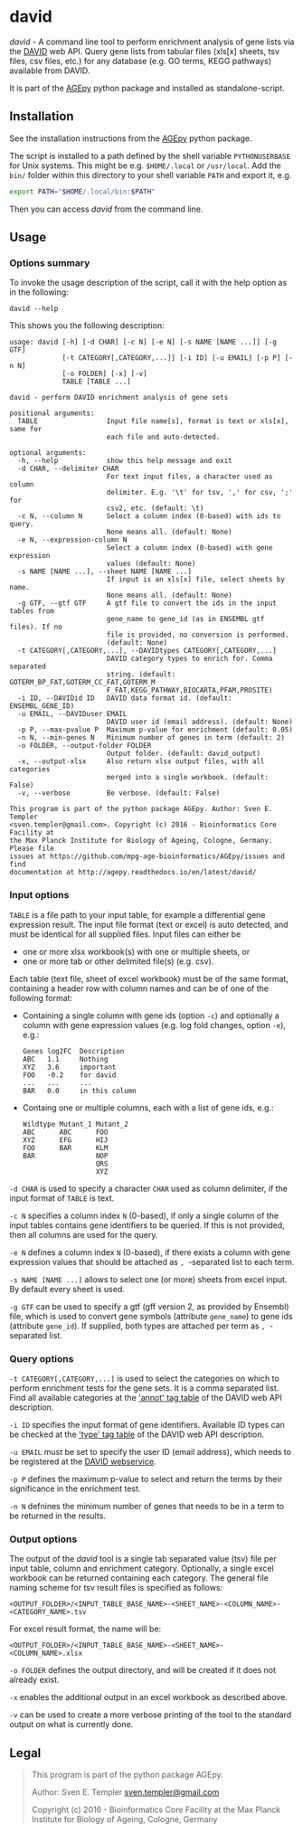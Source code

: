 # david

*david* - A command line tool to perform enrichment analysis of gene lists
via the [DAVID][david] web API. Query gene lists from tabular files 
(xls[x] sheets, tsv files, csv files, etc.) for any database 
(e.g. GO terms, KEGG pathways) available from DAVID.

It is part of the [AGEpy][agepy] python package and installed as 
standalone-script.

## Installation

See the installation instructions from the [AGEpy][agepy] python package.

The script is installed to a path defined by the shell variable `PYTHONUSERBASE`
for Unix systems. This might be e.g. `$HOME/.local` or `/usr/local`. 
Add the `bin/` folder within this directory to your shell variable `PATH` and
export it, e.g. 

```bash
export PATH="$HOME/.local/bin:$PATH"
```

Then you can access *david* from the command line.

## Usage

### Options summary

To invoke the usage description of the script, call it with the help option as
in the following:

```
david --help
```

This shows you the following description:

```
usage: david [-h] [-d CHAR] [-c N] [-e N] [-s NAME [NAME ...]] [-g GTF]
             [-t CATEGORY[,CATEGORY,...]] [-i ID] [-u EMAIL] [-p P] [-n N]
             [-o FOLDER] [-x] [-v]
             TABLE [TABLE ...]

david - perform DAVID enrichment analysis of gene sets

positional arguments:
  TABLE                 Input file name[s], format is text or xls[x], same for
                        each file and auto-detected.

optional arguments:
  -h, --help            show this help message and exit
  -d CHAR, --delimiter CHAR
                        For text input files, a character used as column
                        delimiter. E.g. '\t' for tsv, ',' for csv, ';' for
                        csv2, etc. (default: \t)
  -c N, --column N      Select a column index (0-based) with ids to query.
                        None means all. (default: None)
  -e N, --expression-column N
                        Select a column index (0-based) with gene expression
                        values (default: None)
  -s NAME [NAME ...], --sheet NAME [NAME ...]
                        If input is an xls[x] file, select sheets by name.
                        None means all. (default: None)
  -g GTF, --gtf GTF     A gtf file to convert the ids in the input tables from
                        gene_name to gene_id (as in ENSEMBL gtf files). If no
                        file is provided, no conversion is performed.
                        (default: None)
  -t CATEGORY[,CATEGORY,...], --DAVIDtypes CATEGORY[,CATEGORY,...]
                        DAVID category types to enrich for. Comma separated
                        string. (default: GOTERM_BP_FAT,GOTERM_CC_FAT,GOTERM_M
                        F_FAT,KEGG_PATHWAY,BIOCARTA,PFAM,PROSITE)
  -i ID, --DAVIDid ID   DAVID data format id. (default: ENSEMBL_GENE_ID)
  -u EMAIL, --DAVIDuser EMAIL
                        DAVID user id (email address). (default: None)
  -p P, --max-pvalue P  Maximum p-value for enrichment (default: 0.05)
  -n N, --min-genes N   Minimum number of genes in term (default: 2)
  -o FOLDER, --output-folder FOLDER
                        Output folder. (default: david_output)
  -x, --output-xlsx     Also return xlsx output files, with all categories
                        merged into a single workbook. (default: False)
  -v, --verbose         Be verbose. (default: False)

This program is part of the python package AGEpy. Author: Sven E. Templer
<sven.templer@gmail.com>. Copyright (c) 2016 - Bioinformatics Core Facility at
the Max Planck Institute for Biology of Ageing, Cologne, Germany. Please file
issues at https://github.com/mpg-age-bioinformatics/AGEpy/issues and find
documentation at http://agepy.readthedocs.io/en/latest/david/
```

### Input options

`TABLE` is a file path to your input table, for example a differential gene
expression result. The input file format (text or excel) is auto detected, and
must be identical for all supplied files. Input files can either be
* one or more xlsx workbook(s) with one or multiple sheets, or
* one or more tab or other delimited file(s) (e.g. csv).

Each table (text file, sheet of excel workbook) must be of the same format,
containing a header row with column names and can be of one of the following
format:
- Containing a single column with gene ids (option `-c`) and optionally a column
  with gene expression values (e.g. log fold changes, option `-e`), e.g.:
  ```
  Genes log2FC  Description
  ABC   1.1     Nothing
  XYZ   3.6     important
  FOO   -0.2    for david
  ...   ...     ...
  BAR   0.0     in this column
  ```

- Containg one or multiple columns, each with a list of gene ids, e.g.:
  ```
  Wildtype Mutant_1 Mutant_2
  ABC      ABC      FOO
  XYZ      EFG      HIJ
  FOO      BAR      KLM
  BAR               NOP
                    QRS
                    XYZ
  ```

`-d CHAR` is used to specify a character `CHAR` used as column 
delimiter, if the input format of `TABLE` is text.

`-c N` specifies a column index `N` (0-based), if only a single column of the
input tables contains gene identifiers to be queried. If this is not provided,
then all columns are used for the query.

`-e N` defines a column index `N` (0-based), if there exists a column with gene
expression values that should be attached as `, `-separated list to each term.

`-s NAME [NAME ...]` allows to select one (or more) sheets from excel input. By
default every sheet is used.

`-g GTF` can be used to specify a gtf (gff version 2, as provided by Ensembl)
file, which is used to convert gene symbols (attribute `gene_name`) to gene ids
(attribute `gene_id`). If supplied, both types are attached per term as 
`, `-separated list.

### Query options

`-t CATEGORY[,CATEGORY,...]` is used to select the categories on which to 
perform enrichment tests for the gene sets. It is a comma separated list.
Find all available categories at the ['annot' tag table][david_api] of the DAVID
web API description.

`-i ID` specifies the input format of gene identifiers. Available ID types can
be checked at the ['type' tag table][david_api] of the DAVID web API 
description.

`-u EMAIL` must be set to specify the user ID (email address), which needs to be
registered at the [DAVID webservice][david_register].

`-p P` defines the maximum p-value to select and return the terms by their
significance in the enrichment test.

`-n N` defnines the minimum number of genes that needs to be in a term to be
returned in the results.

### Output options

The output of the *david* tool is a single tab separated value (tsv) file per
input table, column and enrichment category. Optionally, a single excel workbook
can be returned containing each category. The general file naming scheme for tsv
result files is specified as follows:

```
<OUTPUT_FOLDER>/<INPUT_TABLE_BASE_NAME>-<SHEET_NAME>-<COLUMN_NAME>-<CATEGORY_NAME>.tsv
```

For excel result format, the name will be:

```
<OUTPUT_FOLDER>/<INPUT_TABLE_BASE_NAME>-<SHEET_NAME>-<COLUMN_NAME>.xlsx
```

`-o FOLDER` defines the output directory, and will be created if it does not
already exist.

`-x` enables the additional output in an excel workbook as described above.

`-v` can be used to create a more verbose printing of the tool to the standard
output on what is currently done.

## Legal

> This program is part of the python package AGEpy.
> 
> Author: Sven E. Templer <sven.templer@gmail.com>
> 
> Copyright (c) 2016 - Bioinformatics Core Facility at the
>                      Max Planck Institute for Biology of Ageing,
>                      Cologne, Germany


[agepy]: https://github.com/mpg-age-bioinformatics/AGEpy
[david]: https://david.ncifcrf.gov/
[david_register]: https://david.ncifcrf.gov/webservice/register.htm
[david_api]: https://david.ncifcrf.gov/content.jsp?file=DAVID_API.html
